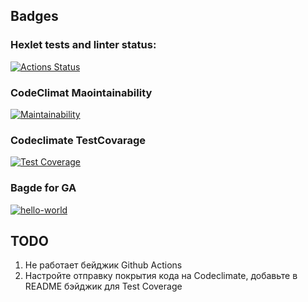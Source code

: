 ## Badges
### Hexlet tests and linter status:
[![Actions Status](https://github.com/marmadukeone/php-project-48/workflows/hexlet-check/badge.svg)](https://github.com/marmadukeone/php-project-48/actions)
### CodeClimat Maointainability
[![Maintainability](https://api.codeclimate.com/v1/badges/a74afdf2d4a9c6d51805/maintainability)](https://codeclimate.com/github/marmadukeone/php-project-48/maintainability)
### Codeclimate TestCovarage
[![Test Coverage](https://api.codeclimate.com/v1/badges/a74afdf2d4a9c6d51805/test_coverage)](https://codeclimate.com/github/marmadukeone/php-project-48/test_coverage)
### Bagde for GA 
[![hello-world](https://github.com/marmadukeone/php-project-48/actions/workflows/hello-world.yml/badge.svg?branch=main)](https://github.com/marmadukeone/php-project-48/actions/workflows/hello-world.yml)

## TODO
1. Не работает бейджик Github Actions
5. Настройте отправку покрытия кода на Codeclimate, добавьте в README бэйджик для Test Coverage
